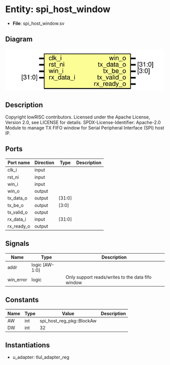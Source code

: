 # Entity: spi_host_window

- **File**: spi_host_window.sv
## Diagram

![Diagram](spi_host_window.svg "Diagram")
## Description

Copyright lowRISC contributors.
 Licensed under the Apache License, Version 2.0, see LICENSE for details.
 SPDX-License-Identifier: Apache-2.0
 Module to manage TX FIFO window for Serial Peripheral Interface (SPI) host IP.
 
## Ports

| Port name  | Direction | Type   | Description |
| ---------- | --------- | ------ | ----------- |
| clk_i      | input     |        |             |
| rst_ni     | input     |        |             |
| win_i      | input     |        |             |
| win_o      | output    |        |             |
| tx_data_o  | output    | [31:0] |             |
| tx_be_o    | output    | [3:0]  |             |
| tx_valid_o | output    |        |             |
| rx_data_i  | input     | [31:0] |             |
| rx_ready_o | output    |        |             |
## Signals

| Name      | Type           | Description                                        |
| --------- | -------------- | -------------------------------------------------- |
| addr      | logic [AW-1:0] |                                                    |
| win_error | logic          | Only support reads/writes to the data fifo window  |
## Constants

| Name | Type | Value                     | Description |
| ---- | ---- | ------------------------- | ----------- |
| AW   | int  | spi_host_reg_pkg::BlockAw |             |
| DW   | int  | 32                        |             |
## Instantiations

- u_adapter: tlul_adapter_reg
